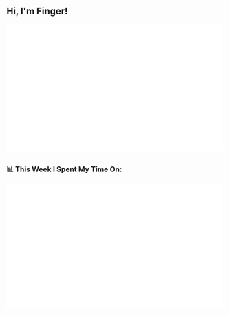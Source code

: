 <h2> Hi, I'm Finger!</h2>

<img align="right" src="https://raw.githubusercontent.com/spianmo/github-stats/master/generated/overview.svg#gh-light-mode-only">

<!-- <img align="right" height="160em" src="https://github-readme-stats-eight-theta.vercel.app/api/top-langs/?username=spianmo&layout=compact&langs_count=8&theme=algolia"/>	 -->
	
```go
package main

type Me struct {
	Name   string
	Job    string
	Code   string
	Skills string
}

func main() {
	me := &Me{
		Name:   "Finger",
		Job:    "Client-side Engineer",
		Code:   "Java and C++ and Others",
		Skills: "Android Security NLP ^o^",
	}
	_ = me
}
```


<h3>📊 This Week I Spent My Time On:</h3>
<img align='right' src="https://raw.githubusercontent.com/spianmo/github-stats/master/generated/languages.svg#gh-light-mode-only">

<!--START_SECTION:waka-->

```text
Python                   9 hrs 52 mins   █████████████████▒░░░░░░░   69.55 %
Text                     2 hrs 24 mins   ████▒░░░░░░░░░░░░░░░░░░░░   16.96 %
Makefile                 28 mins         █░░░░░░░░░░░░░░░░░░░░░░░░   03.35 %
JavaScript               22 mins         ▓░░░░░░░░░░░░░░░░░░░░░░░░   02.65 %
requirements.txt         16 mins         ▒░░░░░░░░░░░░░░░░░░░░░░░░   01.97 %
Batch                    11 mins         ▒░░░░░░░░░░░░░░░░░░░░░░░░   01.33 %
```

<!--END_SECTION:waka-->
